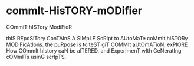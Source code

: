 # commIt-HisTORY-mODifier
COmmiT hISTory ModiFieR

thIS REpoSiTory ConTAInS A SIMpLE ScRIpt to AUtoMaTe coMmIt hiSTORy MODiFicAtIons. the puRpose is to teST giT COMMIt aUtOmATioN, exPlORE How COmmIt hIstory caN be alTERED, and ExperimenT wIth GeNeratIng cOMmITs usinG scrIpTS.
